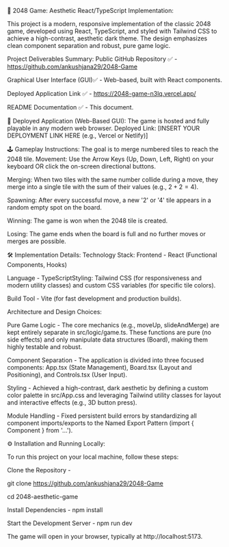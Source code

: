 👾 2048 Game: Aesthetic React/TypeScript Implementation: 

This project is a modern, responsive implementation of the classic 2048 game, developed using React, TypeScript, and styled with Tailwind CSS to achieve a high-contrast, aesthetic dark theme. The design emphasizes clean component separation and robust, pure game logic.

Project Deliverables Summary:
Public GitHub Repository      ✅ - https://github.com/ankushjana29/2048-Game

Graphical User Interface (GUI)✅ - Web-based, built with React components.

Deployed Application Link     ✅ - https://2048-game-n3lq.vercel.app/

README Documentation          ✅ - This document.

🚀 Deployed Application (Web-Based GUI):
The game is hosted and fully playable in any modern web browser.
Deployed Link: [INSERT YOUR DEPLOYMENT LINK HERE (e.g., Vercel or Netlify)]

🕹️ Gameplay Instructions:
The goal is to merge numbered tiles to reach the 2048 tile.
Movement: Use the Arrow Keys (Up, Down, Left, Right) on your keyboard OR click the on-screen directional buttons.

Merging: When two tiles with the same number collide during a move, they merge into a single tile with the sum of their values (e.g., $2 + 2 = 4$).

Spawning: After every successful move, a new '2' or '4' tile appears in a random empty spot on the board.

Winning: The game is won when the 2048 tile is created.

Losing: The game ends when the board is full and no further moves or merges are possible.


🛠️ Implementation Details:
Technology Stack:
Frontend - React (Functional Components, Hooks)

Language - TypeScriptStyling: Tailwind CSS (for responsiveness and modern utility classes) and custom CSS variables (for specific tile colors).

Build Tool - Vite (for fast development and production builds).

Architecture and Design Choices:

Pure Game Logic - The core mechanics (e.g., moveUp, slideAndMerge) are kept entirely separate in src/logic/game.ts. These functions are pure (no side effects) and only manipulate data structures (Board), making them highly testable and robust.

Component Separation - The application is divided into three focused components: App.tsx (State Management), Board.tsx (Layout and Positioning), and Controls.tsx (User Input).

Styling - Achieved a high-contrast, dark aesthetic by defining a custom color palette in src/App.css and leveraging Tailwind utility classes for layout and interactive effects (e.g., 3D button press).

Module Handling - Fixed persistent build errors by standardizing all component imports/exports to the Named Export Pattern (import { Component } from '...').

⚙️ Installation and Running Locally:

To run this project on your local machine, follow these steps:

Clone the Repository -

git clone https://github.com/ankushjana29/2048-Game

cd 2048-aesthetic-game

Install Dependencies -
npm install

Start the Development Server -
npm run dev

The game will open in your browser, typically at http://localhost:5173.
